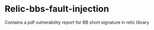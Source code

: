 # Relic-bbs-fault-injection
Contains a pdf vulnerability report for BB short signature in relic library

